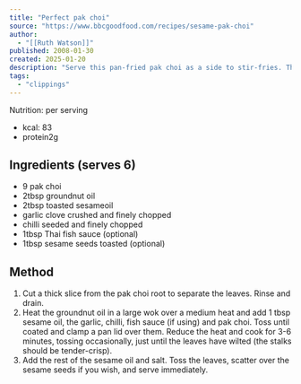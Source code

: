 ```yaml
---
title: "Perfect pak choi"
source: "https://www.bbcgoodfood.com/recipes/sesame-pak-choi"
author:
  - "[[Ruth Watson]]"
published: 2008-01-30
created: 2025-01-20
description: "Serve this pan-fried pak choi as a side to stir-fries. The Chinese cabbage is cooked in an aromatic mixture of sesame oil, garlic, chilli and fish sauce."
tags:
  - "clippings"
---
```

Nutrition: per serving
- kcal: 83
- protein2g
## Ingredients (serves 6)
- 9 pak choi
- 2tbsp groundnut oil
- 2tbsp toasted sesameoil
- garlic clove crushed and finely chopped
- chilli seeded and finely chopped
- 1tbsp Thai fish sauce (optional)
- 1tbsp sesame seeds toasted (optional) 
## Method

1. Cut a thick slice from the pak choi root to separate the leaves. Rinse and drain.
2. Heat the groundnut oil in a large wok over a medium heat and add 1 tbsp sesame oil, the garlic, chilli, fish sauce (if using) and pak choi. Toss until coated and clamp a pan lid over them. Reduce the heat and cook for 3-6 minutes, tossing occasionally, just until the leaves have wilted (the stalks should be tender-crisp).
3. Add the rest of the sesame oil and salt. Toss the leaves, scatter over the sesame seeds if you wish, and serve immediately.
